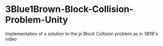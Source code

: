 # 3Blue1Brown-Block-Collision-Problem-Unity
Implementation of a solution to the pi Block Collision problem as in 3B1B's video
